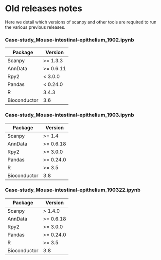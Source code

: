 # Old releases notes

Here we detail which versions of scanpy and other tools are required to run the various previous releases.

### Case-study_Mouse-intestinal-epithelium_1902.ipynb

| Package      | Version   |
|--------------|-----------|
| Scanpy       |  >= 1.3.3 |
| AnnData      | >= 0.6.11 |
| Rpy2         | < 3.0.0   |
| Pandas       | < 0.24.0  |
| R            | 3.4.3     |
| Bioconductor | 3.6       |


### Case-study_Mouse-intestinal-epithelium_1903.ipynb

| Package      | Version   |
|--------------|-----------|
| Scanpy       | >= 1.4    |
| AnnData      | >= 0.6.18 |
| Rpy2         | >= 3.0.0  |
| Pandas       | >= 0.24.0 |
| R            | >= 3.5    |
| Bioconductor | 3.8       |


### Case-study_Mouse-intestinal-epithelium_190322.ipynb

| Package      | Version   |
|--------------|-----------|
| Scanpy       | > 1.4.0   |
| AnnData      | >= 0.6.18 |
| Rpy2         | >= 3.0.0  |
| Pandas       | >= 0.24.0 |
| R            | >= 3.5    |
| Bioconductor | 3.8       |
